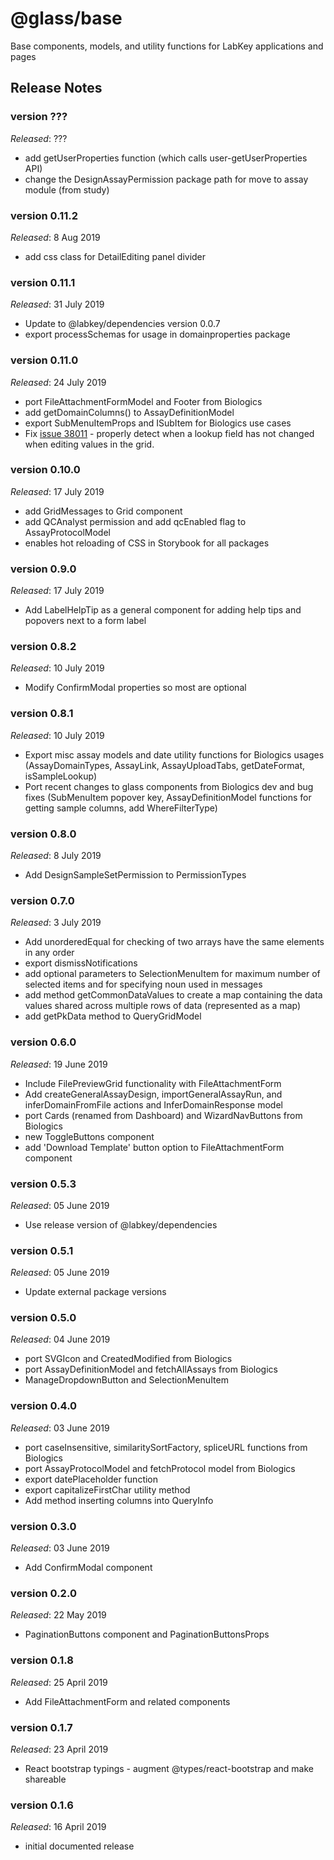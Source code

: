 # @glass/base

Base components, models, and utility functions for LabKey applications and pages

## Release Notes ##

### version ???
*Released*: ???
* add getUserProperties function (which calls user-getUserProperties API)
* change the DesignAssayPermission package path for move to assay module (from study)

### version 0.11.2
*Released*: 8 Aug 2019
* add css class for DetailEditing panel divider

### version 0.11.1
*Released*: 31 July 2019
* Update to @labkey/dependencies version 0.0.7
* export processSchemas for usage in domainproperties package

### version 0.11.0
*Released*: 24 July 2019
* port FileAttachmentFormModel and Footer from Biologics
* add getDomainColumns() to AssayDefinitionModel
* export SubMenuItemProps and ISubItem for Biologics use cases
* Fix [issue 38011](https://www.labkey.org/home/Developer/issues/issues-details.view?issueId=38011) - properly detect 
when a lookup field has not changed when editing values in the grid.

### version 0.10.0
*Released*: 17 July 2019
* add GridMessages to Grid component
* add QCAnalyst permission and add qcEnabled flag to AssayProtocolModel
* enables hot reloading of CSS in Storybook for all packages

### version 0.9.0
*Released*: 17 July 2019
* Add LabelHelpTip as a general component for adding help tips and popovers next to a form label

### version 0.8.2
*Released*: 10 July 2019
* Modify ConfirmModal properties so most are optional

### version 0.8.1
*Released*: 10 July 2019
* Export misc assay models and date utility functions for Biologics usages (AssayDomainTypes, AssayLink, AssayUploadTabs, getDateFormat, isSampleLookup)
* Port recent changes to glass components from Biologics dev and bug fixes (SubMenuItem popover key, AssayDefinitionModel functions for getting sample columns, add WhereFilterType) 

### version 0.8.0
*Released*: 8 July 2019
* Add DesignSampleSetPermission to PermissionTypes

### version 0.7.0
*Released*: 3 July 2019
* Add unorderedEqual for checking of two arrays have the same elements in any order
* export dismissNotifications
* add optional parameters to SelectionMenuItem for maximum number of selected items and for specifying noun used in messages
* add method getCommonDataValues to create a map containing the data values shared across multiple rows of data (represented as a map)
* add getPkData method to QueryGridModel

### version 0.6.0
*Released*: 19 June 2019
* Include FilePreviewGrid functionality with FileAttachmentForm
* Add createGeneralAssayDesign, importGeneralAssayRun, and inferDomainFromFile actions and InferDomainResponse model
* port Cards (renamed from Dashboard) and WizardNavButtons from Biologics
* new ToggleButtons component
* add 'Download Template' button option to FileAttachmentForm component

### version 0.5.3
*Released*: 05 June 2019
* Use release version of @labkey/dependencies

### version 0.5.1
*Released*: 05 June 2019
* Update external package versions

### version 0.5.0
*Released*: 04 June 2019
* port SVGIcon and CreatedModified from Biologics
* port AssayDefinitionModel and fetchAllAssays from Biologics
* ManageDropdownButton and SelectionMenuItem

### version 0.4.0
*Released*: 03 June 2019
* port caseInsensitive, similaritySortFactory, spliceURL functions from Biologics
* port AssayProtocolModel and fetchProtocol model from Biologics
* export datePlaceholder function
* export capitalizeFirstChar utility method
* Add method inserting columns into QueryInfo

### version 0.3.0
*Released*: 03 June 2019
* Add ConfirmModal component

### version 0.2.0
*Released*: 22 May 2019
* PaginationButtons component and PaginationButtonsProps

### version 0.1.8
*Released*: 25 April 2019
* Add FileAttachmentForm and related components

### version 0.1.7
*Released*: 23 April 2019
* React bootstrap typings - augment @types/react-bootstrap and make shareable

### version 0.1.6
*Released*: 16 April 2019
* initial documented release


